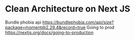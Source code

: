 # Clean Architecture on Next JS
Bundle phobia api
https://bundlephobia.com/api/size?package=moment@2.29.4&record=true
Going to prod
https://nextjs.org/docs/going-to-production